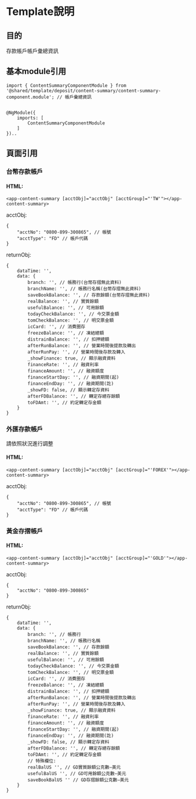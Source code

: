# Template說明
## 目的
存款帳戶帳戶彙總資訊



## 基本module引用

    import { ContentSummaryComponentModule } from '@shared/template/deposit/content-summary/content-summary-component.module'; // 帳戶彙總資訊


    @NgModule({
        imports: [
            ContentSummaryComponentModule
        ]
    })..

## 頁面引用
### 台幣存款帳戶
#### HTML:
    <app-content-summary [acctObj]="acctObj" [acctGroup]="'TW'"></app-content-summary>

acctObj:

    {
        "acctNo": "0800-899-300865", // 帳號
        "acctType": "FD" // 帳戶代碼
    }

returnObj:


    {
        dataTime: '',
        data: {
            branch: '', // 帳務行(台幣存摺無此資料)
            branchName: '', // 帳務行名稱(台幣存摺無此資料)
            saveBookBalance: '', // 存款餘額(台幣存摺無此資料)
            realBalance: '', // 實質餘額
            usefulBalance: '', // 可用餘額
            todayCheckBalance: '', // 今交票金額
            tomCheckBalance: '', // 明交票金額
            icCard: '', // 消費圈存
            freezeBalance: '', // 凍結總額
            distrainBalance: '', // 扣押總額
            afterRunBalance: '', // 營業時間後提款及轉出
            afterRunPay: '', // 營業時間後存款及轉入
            _showFinance: true, // 顯示融資資料
            financeRate: '', // 融資利率
            financeAmount: '', // 融資額度
            financeStartDay: '', // 融資期間(起)
            financeEndDay: '', // 融資期間(訖)
            _showFD: false, // 顯示轉定存資料
            afterFDBalance: '', // 轉定存總存餘額
            toFDAmt: '', // 約定轉定存金額
        }
    }


### 外匯存款帳戶
請依照狀況進行調整

#### HTML:

    <app-content-summary [acctObj]="acctObj" [acctGroup]="'FOREX'"></app-content-summary>

acctObj:

    {
        "acctNo": "0800-899-300865", // 帳號
        "acctType": "FD" // 帳戶代碼
    }

### 黃金存摺帳戶

#### HTML:
    <app-content-summary [acctObj]="acctObj" [acctGroup]="'GOLD'"></app-content-summary>


acctObj:

    {
        "acctNo": "0800-899-300865"
    }


returnObj:

    {
        dataTime: '',
        data: {
            branch: '', // 帳務行
            branchName: '', // 帳務行名稱
            saveBookBalance: '', // 存款餘額
            realBalance: '', // 實質餘額
            usefulBalance: '', // 可用餘額
            todayCheckBalance: '', // 今交票金額
            tomCheckBalance: '', // 明交票金額
            icCard: '', // 消費圈存
            freezeBalance: '', // 凍結總額
            distrainBalance: '', // 扣押總額
            afterRunBalance: '', // 營業時間後提款及轉出
            afterRunPay: '', // 營業時間後存款及轉入
            _showFinance: true, // 顯示融資資料
            financeRate: '', // 融資利率
            financeAmount: '', // 融資額度
            financeStartDay: '', // 融資期間(起)
            financeEndDay: '', // 融資期間(訖)
            _showFD: false, // 顯示轉定存資料
            afterFDBalance: '', // 轉定存總存餘額
            toFDAmt: '', // 約定轉定存金額
            // 特殊欄位:
            realBalUS '', // GD實質餘額公克數—美元
            usefulBalUS '', // GD可用餘額公克數—美元
            saveBookBalUS '' // GD存摺餘額公克數—美元
        }
    }